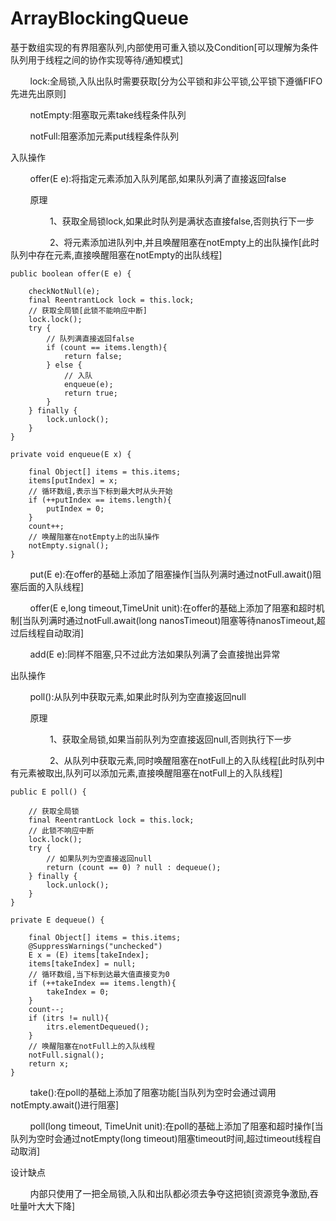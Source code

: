 # ArrayBlockingQueue
基于数组实现的有界阻塞队列,内部使用可重入锁以及Condition[可以理解为条件队列用于线程之间的协作实现等待/通知模式]

&nbsp;&nbsp;&nbsp;&nbsp;&nbsp;&nbsp;&nbsp;&nbsp;lock:全局锁,入队出队时需要获取[分为公平锁和非公平锁,公平锁下遵循FIFO先进先出原则]

&nbsp;&nbsp;&nbsp;&nbsp;&nbsp;&nbsp;&nbsp;&nbsp;notEmpty:阻塞取元素take线程条件队列

&nbsp;&nbsp;&nbsp;&nbsp;&nbsp;&nbsp;&nbsp;&nbsp;notFull:阻塞添加元素put线程条件队列

入队操作

&nbsp;&nbsp;&nbsp;&nbsp;&nbsp;&nbsp;&nbsp;&nbsp;offer(E e):将指定元素添加入队列尾部,如果队列满了直接返回false

&nbsp;&nbsp;&nbsp;&nbsp;&nbsp;&nbsp;&nbsp;&nbsp;原理

&nbsp;&nbsp;&nbsp;&nbsp;&nbsp;&nbsp;&nbsp;&nbsp;&nbsp;&nbsp;&nbsp;&nbsp;&nbsp;&nbsp;&nbsp;&nbsp;1、获取全局锁lock,如果此时队列是满状态直接false,否则执行下一步

&nbsp;&nbsp;&nbsp;&nbsp;&nbsp;&nbsp;&nbsp;&nbsp;&nbsp;&nbsp;&nbsp;&nbsp;&nbsp;&nbsp;&nbsp;&nbsp;2、将元素添加进队列中,并且唤醒阻塞在notEmpty上的出队操作[此时队列中存在元素,直接唤醒阻塞在notEmpty的出队线程]
```
public boolean offer(E e) {
        
    checkNotNull(e);
    final ReentrantLock lock = this.lock;
    // 获取全局锁[此锁不能响应中断]
    lock.lock();
    try {
        // 队列满直接返回false
        if (count == items.length){
            return false;
        } else {
            // 入队
            enqueue(e);
            return true;
        }
    } finally {
        lock.unlock();
    }
}

private void enqueue(E x) {
        			
    final Object[] items = this.items;
    items[putIndex] = x;
    // 循环数组,表示当下标到最大时从头开始
    if (++putIndex == items.length){
        putIndex = 0;
    }
    count++;
    // 唤醒阻塞在notEmpty上的出队操作
    notEmpty.signal();
}
```
&nbsp;&nbsp;&nbsp;&nbsp;&nbsp;&nbsp;&nbsp;&nbsp;put(E e):在offer的基础上添加了阻塞操作[当队列满时通过notFull.await()阻塞后面的入队线程]

&nbsp;&nbsp;&nbsp;&nbsp;&nbsp;&nbsp;&nbsp;&nbsp;offer(E e,long timeout,TimeUnit unit):在offer的基础上添加了阻塞和超时机制[当队列满时通过notFull.await(long nanosTimeout)阻塞等待nanosTimeout,超过后线程自动取消]

&nbsp;&nbsp;&nbsp;&nbsp;&nbsp;&nbsp;&nbsp;&nbsp;add(E e):同样不阻塞,只不过此方法如果队列满了会直接抛出异常

出队操作

&nbsp;&nbsp;&nbsp;&nbsp;&nbsp;&nbsp;&nbsp;&nbsp;poll():从队列中获取元素,如果此时队列为空直接返回null

&nbsp;&nbsp;&nbsp;&nbsp;&nbsp;&nbsp;&nbsp;&nbsp;原理

&nbsp;&nbsp;&nbsp;&nbsp;&nbsp;&nbsp;&nbsp;&nbsp;&nbsp;&nbsp;&nbsp;&nbsp;&nbsp;&nbsp;&nbsp;&nbsp;1、获取全局锁,如果当前队列为空直接返回null,否则执行下一步

&nbsp;&nbsp;&nbsp;&nbsp;&nbsp;&nbsp;&nbsp;&nbsp;&nbsp;&nbsp;&nbsp;&nbsp;&nbsp;&nbsp;&nbsp;&nbsp;2、从队列中获取元素,同时唤醒阻塞在notFull上的入队线程[此时队列中有元素被取出,队列可以添加元素,直接唤醒阻塞在notFull上的入队线程]
```
public E poll() {
        
    // 获取全局锁
    final ReentrantLock lock = this.lock;
    // 此锁不响应中断
    lock.lock();
    try {
        // 如果队列为空直接返回null
        return (count == 0) ? null : dequeue();
    } finally {
        lock.unlock();
    }
}

private E dequeue() {
        
    final Object[] items = this.items;
    @SuppressWarnings("unchecked")
    E x = (E) items[takeIndex];
    items[takeIndex] = null;
    // 循环数组,当下标到达最大值直接变为0
    if (++takeIndex == items.length){
        takeIndex = 0;
    }
    count--;
    if (itrs != null){
        itrs.elementDequeued();
    }
    // 唤醒阻塞在notFull上的入队线程
    notFull.signal();
    return x;
}
```
&nbsp;&nbsp;&nbsp;&nbsp;&nbsp;&nbsp;&nbsp;&nbsp;take():在poll的基础上添加了阻塞功能[当队列为空时会通过调用notEmpty.await()进行阻塞]

&nbsp;&nbsp;&nbsp;&nbsp;&nbsp;&nbsp;&nbsp;&nbsp;poll(long timeout, TimeUnit unit):在poll的基础上添加了阻塞和超时操作[当队列为空时会通过notEmpty(long timeout)阻塞timeout时间,超过timeout线程自动取消]

设计缺点

&nbsp;&nbsp;&nbsp;&nbsp;&nbsp;&nbsp;&nbsp;&nbsp;内部只使用了一把全局锁,入队和出队都必须去争夺这把锁[资源竞争激励,吞吐量叶大大下降]